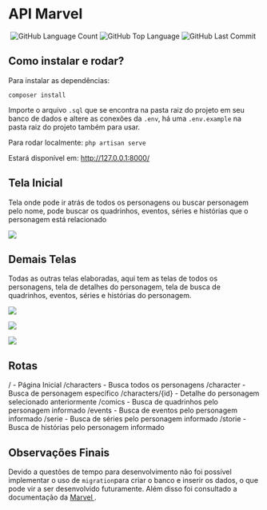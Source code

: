 # API Marvel

   <img  alt=""  src="https://img.shields.io/github/repo-size/Thiago-Pereira/API-Marvel"  />  <img  alt="GitHub Language Count" src="https://img.shields.io/github/languages/count/Thiago-Pereira/API-Marvel"  />  <img  alt="GitHub Top Language"  src="https://img.shields.io/github/languages/top/Thiago-Pereira/API-Marvel"  />  <img  alt="GitHub Last Commit"  src="https://img.shields.io/github/last-commit/Thiago-Pereira/API-Marvel"  />

## Como instalar e rodar?

Para instalar as dependências:

`composer install`

Importe o arquivo `.sql` que se encontra na pasta raiz do projeto em seu banco de dados e altere as conexões da `.env`, há uma `.env.example` na pasta raiz do projeto também para usar.

Para rodar localmente: `php artisan serve`

Estará disponível em: http://127.0.0.1:8000/



## Tela Inicial
Tela onde pode ir atrás de todos os personagens ou buscar personagem pelo nome, pode buscar os quadrinhos, eventos, séries e histórias que o personagem está relacionado

![](https://github.com/Thiago-Pereira/API-Marvel/blob/master/public/images/screenshot.png)

## Demais Telas
Todas as outras telas elaboradas, aqui tem as telas de todos os personagens, tela de detalhes do personagem, tela de busca de quadrinhos, eventos, séries e histórias do personagem.

![](https://github.com/Thiago-Pereira/API-Marvel/blob/master/public/images/screenshot2.png)

![](https://github.com/Thiago-Pereira/API-Marvel/blob/master/public/images/screenshot3.png)

![](https://github.com/Thiago-Pereira/API-Marvel/blob/master/public/images/screenshot4.png)
## Rotas

/ - Página Inicial
/characters - Busca todos os personagens 
/character - Busca de personagem específico
/characters/{id} - Detalhe do personagem selecionado anteriormente
/comics - Busca de quadrinhos pelo personagem informado
/events - Busca de eventos pelo personagem informado
/serie - Busca de séries pelo personagem informado
/storie - Busca de histórias pelo personagem informado

## Observações Finais

Devido a questões de tempo para desenvolvimento não foi possível implementar o uso de `migration`para criar o banco e inserir os dados, o que pode vir a ser desenvolvido futuramente. Além disso foi consultado a documentação da <a href="https://developer.marvel.com/docs#!/public"> Marvel </a>.
